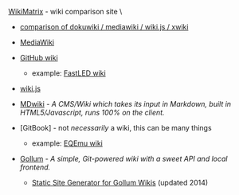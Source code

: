 [WikiMatrix](https://www.wikimatrix.org/) - wiki comparison site \
- [comparison of dokuwiki / mediawiki / wiki.js / xwiki](https://www.wikimatrix.org/compare/dokuwiki+mediawiki+wiki-js+xwiki)

- [MediaWiki](https://www.mediawiki.org/wiki/MediaWiki)
- [GitHub wiki](https://docs.github.com/en/github/building-a-strong-community/documenting-your-project-with-wikis)
  - example: [FastLED wiki](https://github.com/FastLED/FastLED/wiki/Overview)
- [wiki.js](https://wiki.js.org/)
- [MDwiki](https://dynalon.github.io/mdwiki/#!index.md) - *A CMS/Wiki which takes its input in Markdown, built in HTML5/Javascript, runs 100% on the client.*
- [GitBook] - not _necessarily_ a wiki, this can be many things
  - example: [EQEmu wiki](https://eqemu.gitbook.io/server/)
- [Gollum](https://github.com/gollum/gollum) - *A simple, Git-powered wiki with a sweet API and local frontend.* 
  - [Static Site Generator for Gollum Wikis](https://github.com/dreverri/gollum-site) (updated 2014)
